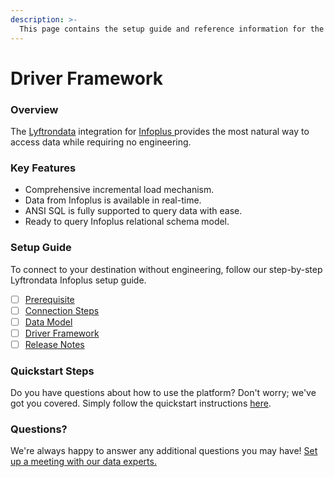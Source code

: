 ```yaml
---
description: >-
  This page contains the setup guide and reference information for the Infoplus source connector.
---
```


# Driver Framework

### Overview

The [Lyftrondata](https://www.lyftrondata.com/) integration for [Infoplus](https://www.lyftrondata.com/integration/infoplus/)[ ](https://www.lyftrondata.com/integration/infoplus/)provides the most natural way to access data while requiring no engineering.

### Key Features

* Comprehensive incremental load mechanism.
* Data from Infoplus is available in real-time.&#x20;
* ANSI SQL is fully supported to query data with ease.
* Ready to query Infoplus relational schema model.

### Setup Guide

To connect to your destination without engineering, follow our step-by-step Lyftrondata Infoplus setup guide.

* [ ] [Prerequisite](../../commerce-analytics/infoplus/prerequisite.md)
* [ ] [Connection Steps](../../commerce-analytics/infoplus/connection-steps.md)
* [ ] [Data Model](../../commerce-analytics/infoplus/data-model/)
* [ ] [Driver Framework](../../commerce-analytics/infoplus/driver-framework/)
* [ ] [Release Notes](../../commerce-analytics/infoplus/release-notes.md)

### Quickstart Steps

Do you have questions about how to use the platform? Don't worry; we've got you covered. Simply follow the quickstart instructions [here](../../../quickstart-steps.md).

### Questions? <a href="#questions" id="questions"></a>

We're always happy to answer any additional questions you may have! [Set up a meeting with our data experts.](https://www.lyftrondata.com/book-a-meeting/)


